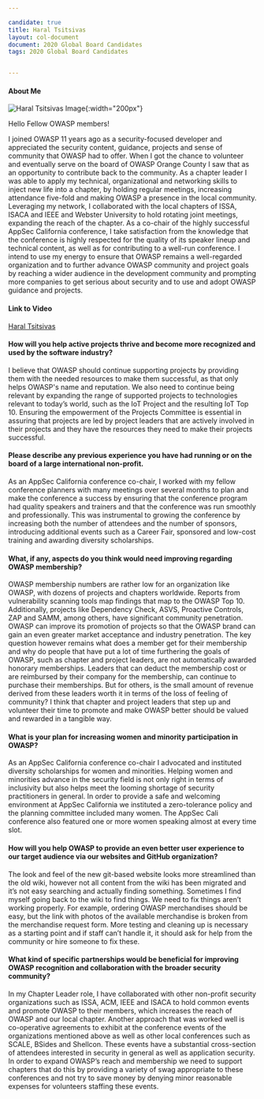 ```yaml
---

candidate: true
title: Haral Tsitsivas
layout: col-document
document: 2020 Global Board Candidates
tags: 2020 Global Board Candidates


---
```


#### About Me
![Haral Tsitsivas Image](/www-board-candidates/assets/images/Haral-profile-photo-200.png){:width="200px"}

Hello Fellow OWASP members!

I joined OWASP 11 years ago as a security-focused developer and appreciated the security content, guidance, projects and sense of community that OWASP had to offer. When I got the chance to volunteer and eventually serve on the board of OWASP Orange County I saw that as an opportunity to contribute back to the community. 
As a chapter leader I was able to apply my technical, organizational and networking skills to inject new life into a chapter, by holding regular meetings, increasing attendance five-fold and making OWASP a presence in the local community. Leveraging my network, I collaborated with the local chapters of ISSA, ISACA and IEEE and Webster University to hold rotating joint meetings, expanding the reach of the chapter. 
As a co-chair of the highly successful AppSec California conference, I take satisfaction from the knowledge that the conference is highly respected for the quality of its speaker lineup and technical content, as well as for contributing to a well-run conference.
I intend to use my energy to ensure that OWASP remains a well-regarded organization and to further advance OWASP community and project goals by reaching a wider audience in the development community and prompting more companies to get serious about security and to use and adopt OWASP guidance and projects.


#### Link to Video
[Haral Tsitsivas](#)

#### How will you help active projects thrive and become more recognized and used by the software industry?

I believe that OWASP should continue supporting projects by providing them with the needed resources to make them successful, as that only helps OWASP's name and reputation. We also need to continue being relevant by expanding the range of supported projects to technologies relevant to today’s world, such as the IoT Project and the resulting IoT Top 10. Ensuring the empowerment of the Projects Committee is essential in assuring that projects are led by project leaders that are actively involved in their projects and they have the resources they need to make their projects successful.

#### Please describe any previous experience you have had running or on the board of a large international non-profit.

As an AppSec California conference co-chair, I worked with my fellow conference planners with many meetings over several months to plan and make the conference a success by ensuring that the conference program had quality speakers and trainers and that the conference was run smoothly and professionally. This was instrumental to growing the conference by increasing both the number of attendees and the number of sponsors, introducing additional events such as a Career Fair, sponsored and low-cost training and awarding diversity scholarships.

#### What, if any, aspects do you think would need improving regarding OWASP membership?

OWASP membership numbers are rather low for an organization like OWASP, with dozens of projects and chapters worldwide. Reports from vulnerability scanning tools map findings that map to the OWASP Top 10. Additionally, projects like Dependency Check, ASVS, Proactive Controls, ZAP and SAMM, among others, have significant community penetration. OWASP can improve its promotion of projects so that the OWASP brand can gain an even greater market acceptance and industry penetration. The key question however remains what does a member get for their membership and why do people that have put a lot of time furthering the goals of OWASP, such as chapter and project leaders, are not automatically awarded honorary memberships. Leaders that can deduct the membership cost or are reimbursed by their company for the membership, can continue to purchase their memberships. But for others, is the small amount of revenue derived from these leaders worth it in terms of the loss of feeling of community? I think that chapter and project leaders that step up and volunteer their time to promote and make OWASP better should be valued and rewarded in a tangible way.

#### What is your plan for increasing women and minority participation in OWASP?

As an AppSec California conference co-chair I advocated and instituted diversity scholarships for women and minorities. Helping women and minorities advance in the security field is not only right in terms of inclusivity but also helps meet the looming shortage of security practitioners in general. In order to provide a safe and welcoming environment at AppSec California we instituted a zero-tolerance policy and the planning committee included many women. The AppSec Cali conference also featured one or more women speaking almost at every time slot.

#### How will you help OWASP to provide an even better user experience to our target audience via our websites and GitHub organization?

The look and feel of the new git-based website looks more streamlined than the old wiki, however not all content from the wiki has been migrated and it’s not easy searching and actually finding something. Sometimes I find myself going back to the wiki to find things. We need to fix things aren’t working properly. For example, ordering OWASP merchandises should be easy, but the link with photos of the available merchandise is broken from the merchandise request form. More testing and cleaning up is necessary as a starting point and if staff can’t handle it, it should ask for help from the community or hire someone to fix these.

#### What kind of specific partnerships would be beneficial for improving OWASP recognition and collaboration with the broader security community?

In my Chapter Leader role, I have collaborated with other non-profit security organizations such as ISSA, ACM, IEEE and ISACA to hold common events and promote OWASP to their members, which increases the reach of OWASP and our local chapter. Another approach that was worked well is co-operative agreements to exhibit at the conference events of the organizations mentioned above as well as other local conferences such as SCALE, BSides and Shellcon. These events have a substantial cross-section of attendees interested in security in general as well as application security. In order to expand OWASP’s reach and membership we need to support chapters that do this by providing a variety of swag appropriate to these conferences and not try to save money by denying minor reasonable expenses for volunteers staffing these events.

